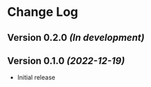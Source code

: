 # Change Log

Version 0.2.0 *(In development)*
--------------------------------

Version 0.1.0 *(2022-12-19)*
----------------------------

- Initial release
